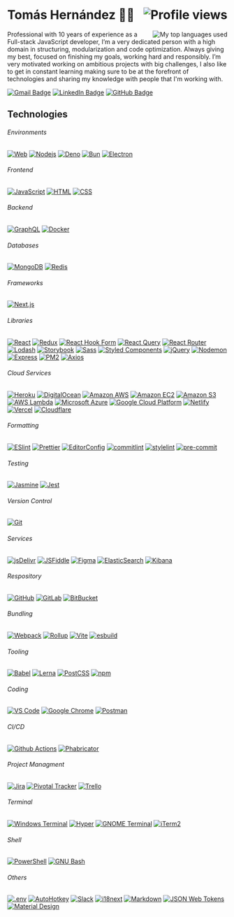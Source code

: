 # Tomás Hernández 👨‍💻 <img align="right" alt="Profile views" src="https://komarev.com/ghpvc/?username=thernandez03&label=Profile_Views"/>

<img align="right" alt="My top languages used" src="https://github-readme-stats.vercel.app/api/top-langs?username=thernandez03&theme=github_dark&langs_count=6&layout=compact&hide=php,java,objective-c,python,batchfile&count_private=true&show_icons=true"/>

Professional with 10 years of experience as a Full-stack JavaScript developer, I’m a very dedicated person with a high domain in structuring, modularization and code optimization. Always giving my best, focused on finishing my goals, working hard and responsibly. I’m very motivated working on ambitious projects with big challenges, I also like to get in constant learning making sure to be at the forefront of technologies and sharing my knowledge with people that I'm working with.

[![Gmail Badge](https://img.shields.io/badge/Email-Reveal-DB4437?style=for-the-badge&logo=gmail&logoColor=FFFFFF&link=https://email.thernandez.dev)](https://email.thernandez.dev)
[![LinkedIn Badge](https://img.shields.io/badge/thernandez03-0072B1?style=for-the-badge&logo=linkedin&logoColor=ffffff&link=https://linkedin.thernandez.dev)](https://linkedin.thernandez.dev)
[![GitHub Badge](https://img.shields.io/badge/THernandez03-171515?style=for-the-badge&logo=github&logoColor=ffffff&link=https://github.thernandez.dev)](https://github.thernandez.dev)

## Technologies 
###### Environments
[![Web](https://img.shields.io/badge/-🌐_Web-141414?style=flat-square)](https://developer.mozilla.org/docs/Web)
[![Nodejs](https://img.shields.io/badge/-Nodejs-141414?style=flat-square&logo=Node.js&logoColor=339933)](https://nodejs.org)
[![Deno](https://img.shields.io/badge/-Deno-141414?style=flat-square&logo=deno&logoColor=000000)](https://deno.land)
[![Bun](https://img.shields.io/badge/-Bun-141414?style=flat-square&logo=bun&logoColor=F3E8D9)](https://bun.sh)
[![Electron](https://img.shields.io/badge/-Electron-141414?style=flat-square&logo=electron&logoColor=47848F)](https://www.electronjs.org)

###### Frontend
[![JavaScript](https://img.shields.io/badge/-JavaScript-141414?style=flat-square&logo=javascript&logoColor=F7DF1E)](https://developer.mozilla.org/docs/Web/JavaScript)
[![HTML](https://img.shields.io/badge/-HTML-141414?style=flat-square&logo=html5&logoColor=E34F26)](https://developer.mozilla.org/docs/Web/HTML)
[![CSS](https://img.shields.io/badge/-CSS-141414?style=flat-square&logo=css3&logoColor=1572B6)](https://developer.mozilla.org/docs/Web/CSS)

###### Backend
[![GraphQL](https://img.shields.io/badge/-GraphQL-141414?style=flat-square&logo=graphql&logoColor=E10098)](https://graphql.org)
[![Docker](https://img.shields.io/badge/-Docker-141414?style=flat-square&logo=docker&logoColor=2496ED)](https://www.docker.com)

###### Databases
[![MongoDB](https://img.shields.io/badge/-MongoDB-141414?style=flat-square&logo=mongodb&logoColor=47A248)](https://www.mongodb.com)
[![Redis](https://img.shields.io/badge/-Redis-141414?style=flat-square&logo=redis&logoColor=DC382D)](https://redis.io)

###### Frameworks
[![Next.js](https://img.shields.io/badge/-Next.js-141414?style=flat-square&logo=nextdotjs&logoColor=000000)](https://nextjs.org)

###### Libraries
[![React](https://img.shields.io/badge/-React-141414?style=flat-square&logo=react&logoColor=61DAFB)](https://reactjs.org)
[![Redux](https://img.shields.io/badge/-Redux-141414?style=flat-square&logo=redux&logoColor=764ABC)](https://redux.js.org)
[![React Hook Form](https://img.shields.io/badge/-React_Hook_Form-141414?style=flat-square&logo=reacthookform&logoColor=EC5990)](https://react-hook-form.com)
[![React Query](https://img.shields.io/badge/-React_Query-141414?style=flat-square&logo=reactquery&logoColor=FF4154)](https://react-query-v3.tanstack.com)
[![React Router](https://img.shields.io/badge/-React_Router-141414?style=flat-square&logo=reactrouter&logoColor=CA4245)](https://reactrouter.com)
[![Lodash](https://img.shields.io/badge/-Lodash-141414?style=flat-square&logo=lodash&logoColor=3492FF)](https://lodash.com)
[![Storybook](https://img.shields.io/badge/-Storybook-141414?style=flat-square&logo=storybook&logoColor=FF4785)](https://storybook.js.org)
[![Sass](https://img.shields.io/badge/-Sass-141414?style=flat-square&logo=sass&logoColor=CC6699)](https://sass-lang.com)
[![Styled Components](https://img.shields.io/badge/-Styled_Components-141414?style=flat-square&logo=styled-components&logoColor=DB7093)](https://styled-components.com)
[![jQuery](https://img.shields.io/badge/-jQuery-141414?style=flat-square&logo=jquery&logoColor=0769AD)](https://jquery.com)
[![Nodemon](https://img.shields.io/badge/-Nodemon-141414?style=flat-square&logo=nodemon&logoColor=76D04B)](https://nodemon.io)
[![Express](https://img.shields.io/badge/-Express-141414?style=flat-square&logo=express&logoColor=000000)](https://expressjs.com)
[![PM2](https://img.shields.io/badge/-PM2-141414?style=flat-square&logo=pm2&logoColor=2B037A)](https://pm2.keymetrics.io)
[![Axios](https://img.shields.io/badge/-Axios-141414?style=flat-square&logo=axios&logoColor=5A29E4)](https://axios-http.com)

###### Cloud Services
[![Heroku](https://img.shields.io/badge/-Heroku-141414?style=flat-square&logo=heroku&logoColor=430098)](https://www.heroku.com)
[![DigitalOcean](https://img.shields.io/badge/-Digital_Ocean-141414?style=flat-square&logo=digitalocean&logoColor=0080FF)](https://digitalocean.com)
[![Amazon AWS](https://img.shields.io/badge/Amazon%20AWS-141414?style=flat-square&logo=amazon-aws&logoColor=232F3E)](https://aws.amazon.com)
[![Amazon EC2](https://img.shields.io/badge/-Amazon_EC2-141414?style=flat-square&logo=amazonec2&logoColor=FF9900)](https://aws.amazon.com/ec2)
[![Amazon S3](https://img.shields.io/badge/-Amazon_S3-141414?style=flat-square&logo=amazons3&logoColor=569A31)](https://aws.amazon.com/s3)
[![AWS Lambda](https://img.shields.io/badge/-AWS_Lambda-141414?style=flat-square&logo=awslambda&logoColor=FF9900)](https://aws.amazon.com/lambda)
[![Microsoft Azure](https://img.shields.io/badge/Microsoft_Azure-141414?style=flat-square&logo=microsoft-azure&logoColor=0078D4)](https://azure.microsoft.com)
[![Google Cloud Platform](https://img.shields.io/badge/Google_Cloud-141414?style=flat-square&logo=google-cloud&logoColor=4285F4)](https://cloud.google.com)
[![Netlify](https://img.shields.io/badge/-Netlify-141414?style=flat-square&logo=netlify&logoColor=00C7B7)](https://www.netlify.com)
[![Vercel](https://img.shields.io/badge/-Vercel-141414?style=flat-square&logo=vercel&logoColor=000000)](https://vercel.com)
[![Cloudflare](https://img.shields.io/badge/-Cloudflare-141414?style=flat-square&logo=cloudflare&logoColor=F38020)](https://www.cloudflare.com)

###### Formatting
[![ESlint](https://img.shields.io/badge/-ESLint-141414?style=flat-square&logo=eslint&logoColor=4B32C3)](https://eslint.org)
[![Prettier](https://img.shields.io/badge/-Prettier-141414?style=flat-square&logo=prettier&logoColor=F7B93E)](https://prettier.io)
[![EditorConfig](https://img.shields.io/badge/-EditorConfig-141414?style=flat-square&logo=editorconfig&logoColor=FEFEFE)](https://editorconfig.org)
[![commitlint](https://img.shields.io/badge/-commitlint-141414?style=flat-square&logo=commitlint&logoColor=000000)](https://commitlint.js.org)
[![stylelint](https://img.shields.io/badge/-stylelint-141414?style=flat-square&logo=stylelint&logoColor=263238)](https://stylelint.io)
[![pre-commit](https://img.shields.io/badge/-pre_commit-141414?style=flat-square&logo=precommit&logoColor=FAB040)](https://pre-commit.com)

###### Testing
[![Jasmine](https://img.shields.io/badge/-Jasmine-141414?style=flat-square&logo=jasmine&logoColor=8A4182)](https://jasmine.github.io)
[![Jest](https://img.shields.io/badge/-Jest-141414?style=flat-square&logo=jest&logoColor=C21325)](https://jestjs.io)

###### Version Control
[![Git](https://img.shields.io/badge/-Git-141414?style=flat-square&logo=git&logoColor=F05032)](https://git-scm.com)

###### Services
[![jsDelivr](https://img.shields.io/badge/-jsDelivr-141414?style=flat-square&logo=jsdelivr&logoColor=E84D3D)](https://www.jsdelivr.com)
[![JSFiddle](https://img.shields.io/badge/-JSFiddle-141414?style=flat-square&logo=jsfiddle&logoColor=0084FF)](https://jsfiddle.net)
[![Figma](https://img.shields.io/badge/-Figma-141414?style=flat-square&logo=figma&logoColor=F24E1E)](https://www.figma.com)
[![ElasticSearch](https://img.shields.io/badge/-Elastic_Search-141414?style=flat-square&logo=elasticsearch&logoColor=005571)](https://www.elastic.co)
[![Kibana](https://img.shields.io/badge/-Kibana-141414?style=flat-square&logo=kibana&logoColor=005571)](https://www.elastic.co/kibana)

###### Respository
[![GitHub](https://img.shields.io/badge/-GitHub-141414?style=flat-square&logo=github&logoColor=181717)](https://github.com)
[![GitLab](https://img.shields.io/badge/-GitLab-141414?style=flat-square&logo=gitlab&logoColor=FC6D26)](https://gitlab.com)
[![BitBucket](https://img.shields.io/badge/-BitBucket-141414?style=flat-square&logo=bitbucket&logoColor=0052CC)](https://bitbucket.org)

###### Bundling
[![Webpack](https://img.shields.io/badge/-Webpack-141414?style=flat-square&logo=webpack&logoColor=8DD6F9)](https://webpack.js.org)
[![Rollup](https://img.shields.io/badge/-Rollup-141414?style=flat-square&logo=rollupdotjs&logoColor=EC4A3F)](https://rollupjs.org)
[![Vite](https://img.shields.io/badge/-Vite-141414?style=flat-square&logo=vite&logoColor=646CFF)](https://vitejs.dev)
[![esbuild](https://img.shields.io/badge/-esbuild-141414?style=flat-square&logo=esbuild&logoColor=FFCF00)](https://esbuild.github.io)

###### Tooling
[![Babel](https://img.shields.io/badge/-Babel-141414?style=flat-square&logo=babel&logoColor=F9DC3E)](https://babeljs.io)
[![Lerna](https://img.shields.io/badge/-Lerna-141414?style=flat-square&logo=lerna&logoColor=9333EA)](https://lerna.js.org)
[![PostCSS](https://img.shields.io/badge/-PostCSS-141414?style=flat-square&logo=postcss&logoColor=DD3A0A)](https://postcss.org)
[![npm](https://img.shields.io/badge/-NPM-141414?style=flat-square&logo=npm&logoColor=CB3837)](https://www.npmjs.com)

###### Coding
[![VS Code](https://img.shields.io/badge/-VSCode-141414?style=flat-square&logo=visual-studio-code&logoColor=007ACC)](https://code.visualstudio.com)
[![Google Chrome](https://img.shields.io/badge/-Google_Chrome-141414?style=flat-square&logo=googlechrome&logoColor=4285F4)](https://www.google.com/chrome)
[![Postman](https://img.shields.io/badge/-Postman-141414?style=flat-square&logo=postman&logoColor=FF6C37)](https://www.postman.com)

###### CI/CD
[![Github Actions](https://img.shields.io/badge/-Github_Actions-141414?style=flat-square&logo=github-actions&logoColor=2088FF)](https://github.com/features/actions)
[![Phabricator](https://img.shields.io/badge/-Phabricator-141414?style=flat-square&logo=phabricator&logoColor=4A5F88)](https://www.phacility.com/phabricator)

###### Project Managment
[![Jira](https://img.shields.io/badge/-Jira-141414?style=flat-square&logo=jira&logoColor=0052CC)](https://jira.atlassian.com)
[![Pivotal Tracker](https://img.shields.io/badge/-Pivotal_Tracker-141414?style=flat-square&logo=pivotaltracker&logoColor=517A9E)](https://www.pivotaltracker.com)
[![Trello](https://img.shields.io/badge/-Trello-141414?style=flat-square&logo=trello&logoColor=0052CC)](https://trello.com)

###### Terminal
[![Windows Terminal](https://img.shields.io/badge/-Windows_Terminal-141414?style=flat-square&logo=windowsterminal&logoColor=4D4D4D)](https://github.com/microsoft/terminal)
[![Hyper](https://img.shields.io/badge/-Hyper-141414?style=flat-square&logo=hyper&logoColor=white)](https://hyper.is)
[![GNOME Terminal](https://img.shields.io/badge/-GNOME_Terminal-141414?style=flat-square&logo=gnometerminal&logoColor=241F31)](https://gitlab.gnome.org/GNOME/gnome-terminal)
[![iTerm2](https://img.shields.io/badge/-iTerm2-141414?style=flat-square&logo=iterm2&logoColor=000000)](https://iterm2.com)

###### Shell
[![PowerShell](https://img.shields.io/badge/-PowerShell-141414?style=flat-square&logo=powershell&logoColor=5391FE)](https://microsoft.com/powershell)
[![GNU Bash](https://img.shields.io/badge/-GNU_Bash-141414?style=flat-square&logo=gnubash&logoColor=4EAA25)](https://www.gnu.org/software/bash)

###### Others
[![.env](https://img.shields.io/badge/-.env-141414?style=flat-square&logo=.env&logoColor=ECD53F)](https://github.com/motdotla/dotenv)
[![AutoHotkey](https://img.shields.io/badge/-AutoHotkey-141414?style=flat-square&logo=autohotkey&logoColor=334455)](https://www.autohotkey.com)
[![Slack](https://img.shields.io/badge/-Slack-141414?style=flat-square&logo=slack&logoColor=4A154B)](https://slack.com)
[![i18next](https://img.shields.io/badge/-i18next-141414?style=flat-square&logo=i18next&logoColor=26A69A)](https://www.i18next.com)
[![Markdown](https://img.shields.io/badge/-Markdown-141414?style=flat-square&logo=markdown&logoColor=000000)](https://www.markdownguide.org)
[![JSON Web Tokens](https://img.shields.io/badge/-JSON_Web_Tokens-141414?style=flat-square&logo=jsonwebtokens&logoColor=000000)](https://jwt.io)
[![Material Design](https://img.shields.io/badge/-Next.js-141414?style=flat-square&logo=nextjs&logoColor=757575)](https://m3.material.io)
